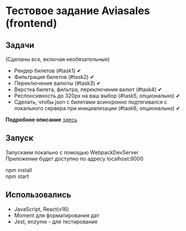 # Тестовое задание Aviasales (frontend)

## Задачи
 (Сделаны все, включая необязательные)
 
 - Рендер билетов (#task1) ✔
 - Фильтрация билетов (#task2) ✔
 - Переключение валюты (#task3) ✔
 - Верстка билета, фильтра, переключения валют (#task4) ✔
 - Респонсивность до 320px на ваш выбор (#task5, опционально) ✔
 - Сделать, чтобы json с билетами асинхронно подтягивался с локального сервера при инициализации (#task6, опционально) ✔

 **Подробное описание** [здесь](https://github.com/KosyanMedia/test-tasks/tree/master/aviasales)

 
## Запуск

Запускаем локально с помощью WebpackDevServer  
Приложение будет доступно по адресу localhost:9000   

npm install  
npm start  


## Использовались

- JavaScript, React(v16)
- Moment для форматирования дат
- Jest, enzyme - для тестирования

